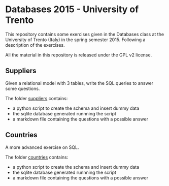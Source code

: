 # Databases 2015 - University of Trento
This repository contains some exercises given in the Databases class at the University of Trento (Italy)
in the spring semester 2015. Following a description of the exercises.

All the material in this repository is released under the GPL v2 license.

## Suppliers
Given a relational model with 3 tables, write the SQL queries to answer some questions.

The folder [suppliers](suppliers) contains:
  * a python script to create the schema and insert dummy data
  * the sqlite database generated runnning the script
  * a markdown file containing the questions with a possible answer

## Countries
A more advanced exercise on SQL.

The folder [countries](countries) contains:
  * a python script to create the schema and insert dummy data
  * the sqlite database generated runnning the script
  * a markdown file containing the questions with a possible answer
